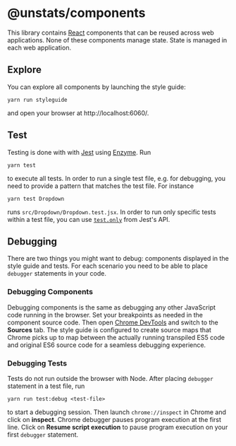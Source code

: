 # @unstats/components

This library contains [React](https://facebook.github.io/react/) components that can be reused across web applications. None of these components manage state. State is managed in each web application.

## Explore

You can explore all components by launching the style guide:

    yarn run styleguide

and open your browser at http://localhost:6060/.

## Test

Testing is done with with [Jest](https://facebook.github.io/jest/) using [Enzyme](http://airbnb.io/enzyme/). Run

    yarn test

to execute all tests. In order to run a single test file, e.g. for debugging, you need to provide a pattern that matches the test file. For instance

    yarn test Dropdown

runs `src/Dropdown/Dropdown.test.jsx`. In order to run only specific tests within a test file, you can use
[`test.only`](https://facebook.github.io/jest/docs/api.html#testonlyname-fn) from Jest's API.

## Debugging

There are two things you might want to debug: components displayed in the style guide and tests. For each scenario you need to be able to place `debugger` statements in your code.

### Debugging Components

Debugging components is the same as debugging any other JavaScript code running in the browser. Set your breakpoints as needed in the component source code. Then open
[Chrome DevTools](https://developers.google.com/web/tools/chrome-devtools/) and switch to the **Sources** tab. The style guide is configured to create source maps that Chrome picks up to map between the actually running transpiled ES5 code and original ES6 source code for a seamless debugging experience.

### Debugging Tests

Tests do not run outside the browser with Node. After placing `debugger` statement in a test file, run

    yarn run test:debug <test-file>

to start a debugging session. Then launch `chrome://inspect` in Chrome and click on **inspect**. Chrome debugger pauses program execution at the first line. Click on **Resume script execution** to pause program execution on your first `debugger` statement.
